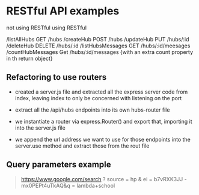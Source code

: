 # RESTful API examples

not using RESTful using RESTful

/listAllHubs GET /hubs
/createHub POST /hubs
/updateHub PUT /hubs/:id
/deleteHub DELETE /hubs/:id
/listHubsMessages GET /hubs/:id/meesages
/countHubMessages Get /hubs/:id/messages {with an extra count property in th return object}

## Refactoring to use routers

- created a server.js file and extracted all the express server code from index, leaving index to only be concerned with listening on the port

- extract all the /api/hubs endpoints into its own hubs-router file

- we instantiate a router via express.Router() and export that, importing it into the server.js file

- we append the url address we want to use for those endpoints into the server.use method and extract those from the rout file

## Query parameters example

> https://www.google.com/search
> ?
> source = hp
> &
> ei = b7vRXK3JJ -
> mx0PEPt4uTkAQ&q = lambda+school
